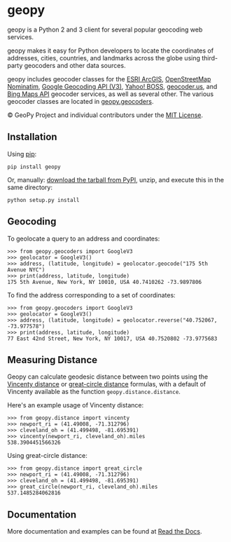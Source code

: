# geopy
geopy is a Python 2 and 3 client for several popular geocoding web services.

geopy makes it easy for Python developers to locate the coordinates of
addresses, cities, countries, and landmarks across the globe using third-party
geocoders and other data sources.

geopy includes geocoder classes for the [ESRI ArcGIS][arcgis], [OpenStreetMap Nominatim][nominatim], [Google Geocoding API (V3)][google_v3],
[Yahoo! BOSS][yahoo], [geocoder.us][geocoderus], and [Bing Maps API][bing]
geocoder services, as well as several other. The various geocoder classes are located in
[geopy.geocoders][geocoders_src].

[arcgis]: http://resources.arcgis.com/en/help/arcgis-rest-api/
[nominatim]: https://wiki.openstreetmap.org/wiki/Nominatim
[google_v3]: https://developers.google.com/maps/documentation/geocoding/
[yahoo]: http://developer.yahoo.com/maps/rest/V1/geocode.html
[bing]: http://www.microsoft.com/maps/developers/web.aspx
[geocoderus]: http://geocoder.us/
[geocoders_src]: https://github.com/geopy/geopy/tree/master/geopy/geocoders

© GeoPy Project and individual contributors under the
[MIT License](https://github.com/geopy/geopy/blob/master/LICENSE).

## Installation

Using [pip](http://www.pip-installer.org/en/latest/):

    pip install geopy

Or, manually: [download the tarball from PyPI](https://pypi.python.org/pypi/geopy),
unzip, and execute this in the same directory:

    python setup.py install

## Geocoding

To geolocate a query to an address and coordinates:

    >>> from geopy.geocoders import GoogleV3
    >>> geolocator = GoogleV3()
    >>> address, (latitude, longitude) = geolocator.geocode("175 5th Avenue NYC")
    >>> print(address, latitude, longitude)
    175 5th Avenue, New York, NY 10010, USA 40.7410262 -73.9897806

To find the address corresponding to a set of coordinates:

    >>> from geopy.geocoders import GoogleV3
    >>> geolocator = GoogleV3()
    >>> address, (latitude, longitude) = geolocator.reverse("40.752067, -73.977578")
    >>> print(address, latitude, longitude)
    77 East 42nd Street, New York, NY 10017, USA 40.7520802 -73.9775683

## Measuring Distance

Geopy can calculate geodesic distance between two points using the
[Vincenty distance](https://en.wikipedia.org/wiki/Vincenty's_formulae) or
[great-circle distance](https://en.wikipedia.org/wiki/Great-circle_distance)
formulas, with a default of Vincenty available as the function
`geopy.distance.distance`.

Here's an example usage of Vincenty distance:

    >>> from geopy.distance import vincenty
    >>> newport_ri = (41.49008, -71.312796)
    >>> cleveland_oh = (41.499498, -81.695391)
    >>> vincenty(newport_ri, cleveland_oh).miles
    538.3904451566326

Using great-circle distance:

    >>> from geopy.distance import great_circle
    >>> newport_ri = (41.49008, -71.312796)
    >>> cleveland_oh = (41.499498, -81.695391)
    >>> great_circle(newport_ri, cleveland_oh).miles
    537.1485284062816

## Documentation

More documentation and examples can be found at
[Read the Docs](http://geopy.readthedocs.org/en/latest/).

